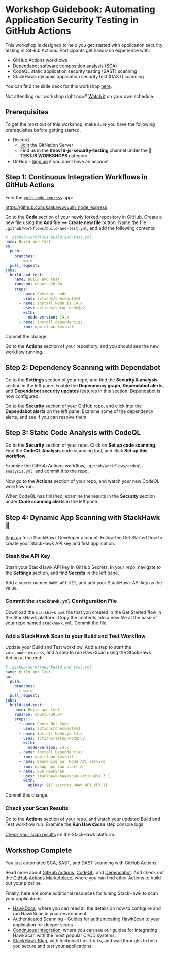 # Workshop Guidebook: Automating Application Security Testing in GitHub Actions

This workshop is designed to help you get started with application security testing in GitHub Actions. Participants get hands-on experience with:

* GitHub Actions workflows
* Dependabot software composition analysis (SCA)
* CodeQL static application security testing (SAST) scanning
* StackHawk dynamic application security test (DAST) scanning

You can find the slide deck for this workshop [here](https://docs.google.com/presentation/d/1875pG-f2LRt9e1AlLjwQvPg6CyqiPeGqQ4_dQdzkkoo/edit?usp=sharing).

Not attending our workshop right now? [Watch it](https://www.youtube.com/watch?v=TI7E14vYWtU) on your own schedule.

## Prerequisites

To get the most out of this workshop, make sure you have the following prerequisites before getting started.

* Discord
  * [Join](https://discord.gg/WM3GK6PVGV) the GitNation Server
  * Find us in the **#nov16-js-security-testing** channel under the **🐞 TESTJS WORKSHOPS** category
* GitHub - [Sign up](https://github.com/signup) if you don't have an account

## Step 1: Continuous Integration Workflows in GitHub Actions

Fork the [`vuln_node_express`](https://github.com/kaakaww/vuln_node_express) app:

<https://github.com/kaakaww/vuln_node_express>

Go to the **Code** section of your newly forked repository in GitHub. Create a new file using the **Add file --> Create new file** button. Name the file `.github/workflows/build-and-test.yml`, and add the following contents:

```yaml
# .github/workflows/build-and-test.yml
name: Build and Test
on:
  push: 
    branches:
      - main
  pull_request:
jobs:
  build-and-test:
    name: Build and test
    runs-on: ubuntu-20.04
    steps:
      - name: Checkout code
        uses: actions/checkout@v2
      - name: Install Node.js 14.x
        uses: actions/setup-node@v2
        with:
          node-version: 14.x
      - name: Install dependencies
        run: npm clean-install
```

Commit the change.

Go to the **Actions** section of your repository, and you should see the new workflow running.

## Step 2: Dependency Scanning with Dependabot

Go to the **Settings** section of your repo, and find the **Security & analysis** section in the left pane. Enable the **Dependency graph**, **Dependabot alerts**, and **Dependabot security updates** features in this section. Dependabot is now configured.

Go to the **Security** section of your GitHub repo, and click into the **Dependabot alerts** on the left pane. Examine some of the dependency alerts, and see if you can resolve them.

## Step 3: Static Code Analysis with CodeQL

Go to the **Security** section of your repo. Click on **Set up code scanning**. Find the **CodeQL Analysis** code scanning tool, and click **Set up this workflow**.

Examine the GitHub Actions workflow, `.github/workflows/codeql-analysis.yml`, and commit it to the repo.

Now go to the **Actions** section of your repo, and watch your new CodeQL workflow run.

When CodeQL has finished, examine the results in the **Security** section under **Code scanning alerts** in the left pane.

## Step 4: Dynamic App Scanning with StackHawk 🦅

[Sign up](https://app.stackhawk.com) for a StackHawk Developer account. Follow the Get Started flow to create your StackHawk API key and first application.

### Stash the API Key

Stash your StackHawk API key in GitHub Secrets. In your repo, navigate to the **Settings** section, and find **Secrets** in the left pane.

Add a secret named `HAWK_API_KEY`, and add your StackHawk API key as the value.

### Commit the `stackhawk.yml` Configuration File

Download the `stackhawk.yml` file that you created in the Get Started flow in the StackHawk platform. Copy the contents into a new file at the base of your repo named `stackhawk.yml`. Commit the file.

### Add a StackHawk Scan to your Build and Test Workflow

Update your Build and Test workflow. Add a step to start the `vuln_node_express`, and a step to run HawkScan using the StackHawk Action at the end:

```yaml
# .github/workflows/build-and-test.yml
name: Build and Test
on:
  push: 
    branches:
      - main
  pull_request:
jobs:
  build-and-test:
    name: Build and test
    runs-on: ubuntu-20.04
    steps:
      - name: Check Out Code
        uses: actions/checkout@v2
      - name: Install Node.js 14.x
        uses: actions/setup-node@v2
        with:
          node-version: 14.x
      - name: Install Dependencies
        run: npm clean-install
      - name: Daemonize our Node API service
        run: nohup npm run start &
      - name: Run HawkScan
        uses: stackhawk/hawkscan-action@v1.3.1
        with:
          apiKey: ${{ secrets.HAWK_API_KEY }}
```

Commit this change.

### Check your Scan Results

Go to the **Actions** section of your repo, and watch your updated Build and Test workflow run. Examine the **Run HawkScan** step console logs.

[Check your scan results](https://app.stackhawk.com/scans) on the StackHawk platform.

## Workshop Complete

You just automated SCA, SAST, and DAST scanning with GitHub Actions!

Read more about [GitHub Actions](https://docs.github.com/en/actions), [CodeQL](https://codeql.github.com/docs/), and [Dependabot](https://docs.github.com/en/code-security/supply-chain-security/keeping-your-dependencies-updated-automatically/configuration-options-for-dependency-updates). And check out the [GitHub Actions Marketplace](https://github.com/marketplace?type=actions), where you can find other Actions to build out your pipeline.

Finally, here are some additional resources for tuning StackHawk to scan *your* applications.

* [HawkDocs](https://docs.stackhawk.com), where you can read all the details on how to configure and run HawkScan in your environment.
* [Authenticated Scanning](https://docs.stackhawk.com/hawkscan/authenticated-scanning.html) - Guides for authenticating HawkScan to your application for deeper scans.
* [Continuous Integration](https://docs.stackhawk.com/continuous-integration/), where you can see our guides for integrating HawkScan with the most popular CI/CD systems.
* [StackHawk Blog](https://www.stackhawk.com/blog), with technical tips, tricks, and walkthroughs to help you secure and test your applications.
